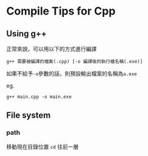 # Compile Tips for Cpp

## Using g++
正常來說，可以用以下的方式進行編譯
```shell
g++ 需要被編譯的檔案(.cpp) [-o 編譯後的執行檔名稱(.exe)]
```
如果不給予`-o`參數的話，則預設輸出檔案的名稱為`a.exe`

eg.
```shell
g++ main.cpp -o main.exe
```

## File system
### path
移動現在目錄位置 `cd`
往前一層
